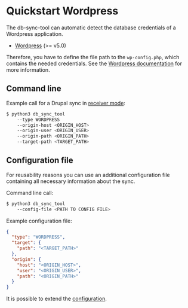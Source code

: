 # Quickstart Wordpress

The db-sync-tool can automatic detect the database credentials of a Wordpress application.

- [Wordpress](https://wordpress.org) (>= v5.0)

Therefore, you have to define the file path to the `wp-config.php`, which contains the needed credentials. See the [Wordpress documentation](https://wordpress.org/support/article/editing-wp-config-php/) for more information.

## Command line
Example call for a Drupal sync in [receiver mode](../MODE.md):

```bash
$ python3 db_sync_tool 
    --type WORDPRESS
    --origin-host <ORIGIN_HOST> 
    --origin-user <ORIGIN_USER>
    --origin-path <ORIGIN_PATH>
    --target-path <TARGET_PATH>
```

## Configuration file
For reusability reasons you can use an additional configuration file containing all necessary information about the sync.

Command line call:
```bash
$ python3 db_sync_tool 
    --config-file <PATH TO CONFIG FILE>
```

Example configuration file:
```json
{
  "type": "WORDPRESS",
  "target": {
    "path": "<TARGET_PATH>"
  },
  "origin": {
    "host": "<ORIGIN_HOST>",
    "user": "<ORIGIN_USER>",
    "path": "<ORIGIN_PATH>"
  }
}
```

It is possible to extend the [configuration](../CONFIG.md).